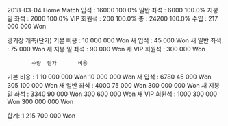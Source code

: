 2018-03-04 Home Match
입석		: 	16000 		100.0%
일반 좌석	: 	6000 		100.0%
지붕 밑 좌석	: 	2000 		100.0%
VIP 회원석	: 	200 		100.0%
총		:	24200		100.0%
수입		:	217 000 000 Won

경기장 개축(단가)
기본 비용	:	10 000 000 Won
새 입석		:	    45 000 Won
새 일반 좌석	:           75 000 Won
새 지붕 밑 좌석	:           90 000 Won
새 VIP 회원석	:          300 000 Won

  			수량 	단가 		 비용
기본 비용	: 	1 	10 000 000 Won     10 000 000 Won
새 입석		: 	6780 	    45 000 Won    305 100 000 Won
새 일반 좌석	: 	4000 	    75 000 Won    300 000 000 Won
새 지붕 밑 좌석	: 	3340 	    90 000 Won    300 600 000 Won
새 VIP 회원석	: 	1000 	   300 000 Won    300 000 000 Won
  	  	  	 
합계: 	  	  			        1 215 700 000 Won 
